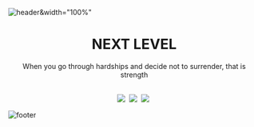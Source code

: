 <!--
**my8za/my8za** is a ✨ _special_ ✨ repository because its `README.md` (this file) appears on your GitHub profile.

Here are some ideas to get you started:

- 🔭 I’m currently working on ...
- 🌱 I’m currently learning ...
- 👯 I’m looking to collaborate on ...
- 🤔 I’m looking for help with ...
- 💬 Ask me about ...
- 📫 How to reach me: ...
- 😄 Pronouns: ...
- ⚡ Fun fact: ...
-->


![header](https://capsule-render.vercel.app/api?type=slice&color=4bc0b0&height=200&section=header&text=JUNG%20HYEJI&fontSize=90&animation=fadeIn)&width="100%"


<h1 align ="center">NEXT LEVEL</h1>
<p align = "center">When you go through hardships and decide not to surrender, that is strength</p>
<br>
<div display ="flex" align="center">
  <img src="https://img.shields.io/badge/Javascript-fac552?style=flat-square&logo=Javascript&logoColor=white"/></a>&nbsp 
  <img src="https://img.shields.io/badge/CSS3-1572B6?style=flat-square&logo=CSS3&logoColor=white"/></a>&nbsp 
  <img src="https://img.shields.io/badge/HTML5-E34F26?style=flat-square&logo=HTML5&logoColor=white"/></a>&nbsp 
</div>


![footer](https://capsule-render.vercel.app/api?type=slice&color=2c383b&height=200&section=footer&width="100%")
